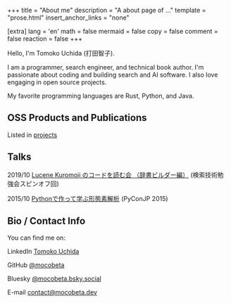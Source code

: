 +++
title = "About me"
description = "A about page of ..."
template = "prose.html"
insert_anchor_links = "none"

[extra]
lang = 'en'
math = false
mermaid = false
copy = false
comment = false
reaction = false
+++

Hello, I'm Tomoko Uchida (打田智子).

I am a programmer, search engineer, and technical book author. I'm passionate about coding and building search and AI software. I also love engaging in open source projects.

My favorite programming languages are Rust, Python, and Java.

## OSS Products and Publications

Listed in [projects](/projects)

## Talks

2019/10 [Lucene Kuromoji のコードを読む会 （辞書ビルダー編）](https://speakerdeck.com/mocobeta/lucene-kuromoji-nokodowodu-muhui-ci-shu-birudabian) (検索技術勉強会スピンオフ回)

2015/10 [Pythonで作って学ぶ形態素解析](https://speakerdeck.com/mocobeta/pythondezuo-tutexue-buxing-tai-su-jie-xi) (PyConJP 2015)

## Bio / Contact Info

You can find me on:

LinkedIn [Tomoko Uchida](https://www.linkedin.com/in/tomoko-uchida-643195249/)

GitHub [@mocobeta](https://github.com/mocobeta)

Bluesky [@mocobeta.bsky.social](https://bsky.app/profile/mocobeta.bsky.social)

E-mail [contact@mocobeta.dev](mailto:contact@mocobeta.dev)

